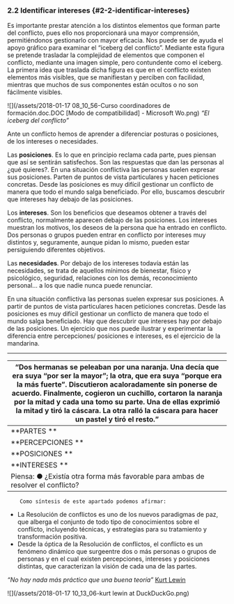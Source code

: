 ### 2.2  Identificar intereses {#2-2-identificar-intereses}

 Es importante prestar atención a los distintos elementos que forman parte del conflicto, pues ello nos proporcionará una mayor comprensión, permitiéndonos gestionarlo con mayor eficacia. Nos puede ser de ayuda el apoyo gráfico para examinar el “iceberg del conflicto”. Mediante esta figura se pretende trasladar la complejidad de elementos que componen el conflicto, mediante una imagen simple, pero contundente como el iceberg. La primera idea que traslada dicha figura es que en el conflicto existen elementos más visibles, que se manifiestan y perciben con facilidad, mientras que muchos de sus componentes están ocultos o no son fácilmente visibles.                                                                      

![](/assets/2018-01-17 08_10_56-Curso coordinadores de formación.doc.DOC [Modo de compatibilidad] - Microsoft Wo.png)
_“El iceberg del conflicto”_

Ante un conflicto hemos de aprender a diferenciar posturas o posiciones, de los intereses o necesidades.

Las **posiciones**. Es lo que en principio reclama cada parte, pues piensan que así se sentirán satisfechos. Son las respuestas que dan las personas al ¿qué quieres?. En una situación conflictiva las personas suelen expresar sus posiciones. Parten de puntos de vista particulares y hacen peticiones concretas. Desde las posiciones es muy difícil gestionar un conflicto de manera que todo el mundo salga beneficiado. Por ello, buscamos descubrir que intereses hay debajo de las posiciones.

Los **intereses**. Son los beneficios que deseamos obtener a través del conflicto, normalmente aparecen debajo de las posiciones. Los intereses muestran los motivos, los deseos de la persona que ha entrado en conflicto. Dos personas o grupos pueden entrar en conflicto por intereses muy distintos y, seguramente, aunque pidan lo mismo, pueden estar persiguiendo diferentes objetivos.

Las **necesidades**. Por debajo de los intereses todavía están las necesidades, se trata de aquellos mínimos de bienestar, físico y psicológico, seguridad, relaciones con los demás, reconocimiento personal… a los que nadie nunca puede renunciar.

En una situación conflictiva las personas suelen expresar sus posiciones. A partir de puntos de vista particulares hacen peticiones concretas. Desde las posiciones es muy difícil gestionar un conflicto de manera que todo el mundo salga beneficiado. Hay que descubrir que intereses hay por debajo de las posiciones. Un ejercicio que nos puede ilustrar y experimentar la diferencia entre percepciones/ posiciones e intereses, es el ejercicio de la mandarina.
<hr/>

| “Dos hermanas se peleaban por una naranja. Una decía que era suya “por ser la mayor”; la otra, que era suya “porque era la más fuerte”. Discutieron acaloradamente sin ponerse de acuerdo. Finalmente, cogieron un cuchillo, cortaron la naranja por la mitad y cada una tomo su parte. Una de ellas exprimió la mitad y tiró la cáscara. La otra ralló la cáscara para hacer un pastel y tiró el resto.” |
| --- |
| **PARTES  **| **HERMANA A **| **HERMANA B** |
| **PERCEPCIONES **|  |  |
| **POSICIONES **|  |  |
| **INTERESES **|  |  |
| Piensa:  ● ¿Existía otra forma más favorable para ambas de resolver el conflicto? |

        Como síntesis de este apartado podemos afirmar:

* La Resolución de conflictos es uno de los nuevos paradigmas de paz, que alberga el conjunto de todo tipo de conocimientos sobre el conflicto, incluyendo técnicas, y estrategias para su tratamiento y transformación positiva.
* Desde la óptica de la Resolución de conflictos, el conflicto es un fenómeno dinámico que surgeentre dos o más personas o grupos de personas y en el cual existen percepciones, intereses y posiciones distintas, que caracterizan la visión de cada una de las partes.


_“No hay nada más práctico que una buena teoría”_                                                                                                                              [Kurt Lewin](https://es.wikipedia.org/wiki/Kurt_Lewin)

![](/assets/2018-01-17 10_13_06-kurt lewin at DuckDuckGo.png)